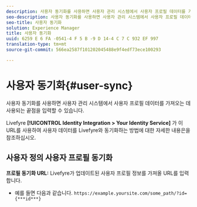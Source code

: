```yaml
---
description: 사용자 동기화를 사용하면 사용자 관리 시스템에서 사용자 프로필 데이터를 가져오는 데 사용되는 끝점을 입력할 수 있습니다.
seo-description: 사용자 동기화를 사용하면 사용자 관리 시스템에서 사용자 프로필 데이터를 가져오는 데 사용되는 끝점을 입력할 수 있습니다.
seo-title: 사용자 동기화
solution: Experience Manager
title: 사용자 동기화
uuid: 6259 E 6 FA -0541-4 F 5 B -9 D 14-4 C 7 C 932 EF 997
translation-type: tm+mt
source-git-commit: 566ea2587f101202045488e9f4edf73ece100293

---
```



# 사용자 동기화{#user-sync}

사용자 동기화를 사용하면 사용자 관리 시스템에서 사용자 프로필 데이터를 가져오는 데 사용되는 끝점을 입력할 수 있습니다.

Livefyre **[!UICONTROL Identity Integration > Your Identity Service]** 가 이 URL를 사용하여 사용자 데이터를 Livefyre와 동기화하는 방법에 대한 자세한 내용은을 참조하십시오.

## 사용자 정의 사용자 프로필 동기화

**프로필 동기화 URL:** Livefyre가 업데이트된 사용자 프로필 정보를 가져올 URL를 입력합니다.
* 예를 들면 다음과 같습니다. `https://example.yoursite.com/some_path/?id={***id***}`

